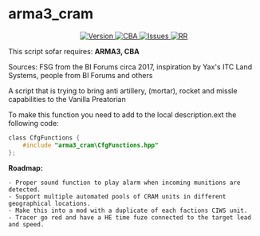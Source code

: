 # arma3_cram

<p align="center">
    <a href="https://github.com/PaxJaromeMalues/arma3_cram/releases/latest">
        <img src="https://img.shields.io/badge/Version-1.0.a.1-yellow.svg" alt="Version">
    </a>
	<a href="https://github.com/CBATeam/CBA_A3/releases">
        <img src="https://img.shields.io/badge/CBA-blue.svg" alt="CBA">
    </a>
    <a href="https://github.com/PaxJaromeMalues/arma3_cram/issues">
        <img src="https://img.shields.io/github/issues-raw/PaxJaromeMalues/arma3_cram.svg?label=Issues" alt="Issues">
    </a>
    <a href="https://arma3.rosenrudel.de/">
        <img src="https://img.shields.io/badge/RR-ARMA-lightgrey.svg?colorA=B19E71&colorB=1A6BB6" alt="RR">
    </a>
</p>

This script sofar requires: **ARMA3, CBA**

Sources: FSG from the BI Forums circa 2017, inspiration by Yax's ITC Land Systems, people from BI Forums and others

A script that is trying to bring anti artillery, (mortar), rocket and missle capabilities to the Vanilla Preatorian

To make this function you need to add to the local description.ext the following code:

```c
class CfgFunctions {
    #include "arma3_cram\CfgFunctions.hpp"
};
```

**Roadmap:**

```
- Proper sound function to play alarm when incoming munitions are detected.
- Support multiple automated pools of CRAM units in different geographical locations.
- Make this into a mod with a duplicate of each factions CIWS unit.
- Tracer go red and have a HE time fuze connected to the target lead and speed.
```